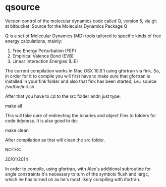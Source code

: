 qsource
=======
Version control of the molecular dynamics code called Q, version 5, via git at bitbucket.
Source for the Molecular Dynamics Package Q

Q is a set of Molecular Dynamics (MD) tools tailored to specific kinds of free energy calculations, mainly:

1. Free Energy Perturbation (FEP)
2. Empirical Valence Bond (EVB)
3. Linear Interaction Energies (LIE)


The current compilation works in Mac OSX 10.9.1 using gfortran via fink.
So, in order for it to compile you will first have to make sure that
gfortran is installed in your fink folder and also that fink has been started, i.e.:
source /sw/bin/init.sh

After that you have to cd to the src folder andn just type:

make all

This will take care of redirecting the binaries and object files to folders for code tidyness.
It is also good to do:

make clean

After compilation as that will clean the src folder.


NOTES:

20/01/2014

In order to compile, using gfortran,  with Alex's additional subroutine for angle constraints it's necessary to
turn of the symbols flush and iargc, which he has turned on as he's most likely compiling with ifortran.

